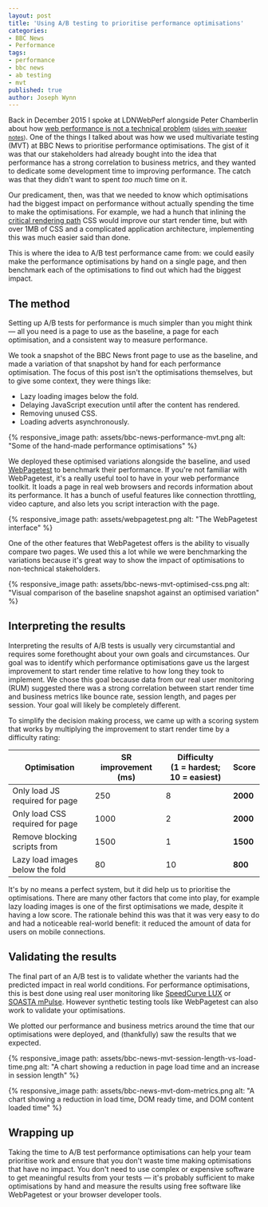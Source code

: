 ```yaml
---
layout: post
title: 'Using A/B testing to prioritise performance optimisations'
categories:
- BBC News
- Performance
tags:
- performance
- bbc news
- ab testing
- mvt
published: true
author: Joseph Wynn
---
```


Back in December 2015 I spoke at LDNWebPerf alongside Peter Chamberlin about how [web performance is not a technical problem](https://www.youtube.com/watch?v=nE4LTRfcr94) <small>([slides with speaker notes](http://slides.com/wildlyinaccurate/bbc-news-performance#/))</small>. One of the things I talked about was how we used multivariate testing (MVT) at BBC News to prioritise performance optimisations. The gist of it was that our stakeholders had already bought into the idea that performance has a strong correlation to business metrics, and they wanted to dedicate some development time to improving performance. The catch was that they didn't want to spent _too much_ time on it.

Our predicament, then, was that we needed to know which optimisations had the biggest impact on performance without actually spending the time to make the optimisations. For example, we had a hunch that inlining the [critical rendering path](https://developers.google.com/web/fundamentals/performance/critical-rendering-path/) CSS would improve our start render time, but with over 1MB of CSS and a complicated application architecture, implementing this was much easier said than done.

This is where the idea to A/B test performance came from: we could easily make the performance optimisations by hand on a single page, and then benchmark each of the optimisations to find out which had the biggest impact.<!--more-->

## The method

Setting up A/B tests for performance is much simpler than you might think — all you need is a page to use as the baseline, a page for each optimisation, and a consistent way to measure performance.

We took a snapshot of the BBC News front page to use as the baseline, and made a variation of that snapshot by hand for each performance optimisation. The focus of this post isn't the optimisations themselves, but to give some context, they were things like:

- Lazy loading images below the fold.
- Delaying JavaScript execution until after the content has rendered.
- Removing unused CSS.
- Loading adverts asynchronously.

{% responsive_image path: assets/bbc-news-performance-mvt.png alt: "Some of the hand-made performance optimisations" %}

We deployed these optimised variations alongside the baseline, and used [WebPagetest](https://www.webpagetest.org/) to benchmark their performance. If you're not familiar with WebPagetest, it's a really useful tool to have in your web performance toolkit. It loads a page in real web browsers and records information about its performance. It has a bunch of useful features like connection throttling, video capture, and also lets you script interaction with the page.

{% responsive_image path: assets/webpagetest.png alt: "The WebPagetest interface" %}

One of the other features that WebPagetest offers is the ability to visually compare two pages. We used this a lot while we were benchmarking the variations because it's great way to show the impact of optimisations to non-technical stakeholders.

{% responsive_image path: assets/bbc-news-mvt-optimised-css.png alt: "Visual comparison of the baseline snapshot against an optimised variation" %}

## Interpreting the results

Interpreting the results of A/B tests is usually very circumstantial and requires some forethought about your own goals and circumstances. Our goal was to identify which performance optimisations gave us the largest improvement to start render time relative to how long they took to implement. We chose this goal because data from our real user monitoring (RUM) suggested there was a strong correlation between start render time and business metrics like bounce rate, session length, and pages per session. Your goal will likely be completely different.

To simplify the decision making process, we came up with a scoring system that works by multiplying the improvement to start render time by a difficulty rating:

| Optimisation                             | SR improvement (ms) | Difficulty<br>(1 = hardest; 10 = easiest) | Score |
|------------------------------------------|-------------------------------|---------------------------------------|-------|
| Only load JS required for page           |  250 |  8 | **2000** |
| Only load CSS required for page          | 1000 |  2 | **2000** |
| Remove blocking scripts from <head>      | 1500 |  1 | **1500** |
| Lazy load images below the fold          |   80 | 10 |  **800** |

It's by no means a perfect system, but it did help us to prioritise the optimisations. There are many other factors that come into play, for example lazy loading images is one of the first optimisations we made, despite it having a low score. The rationale behind this was that it was very easy to do and had a noticeable real-world benefit: it reduced the amount of data for users on mobile connections.

## Validating the results

The final part of an A/B test is to validate whether the variants had the predicted impact in real world conditions. For performance optimisations, this is best done using real user monitoring like [SpeedCurve LUX](https://speedcurve.com/features/lux/) or [SOASTA mPulse](https://www.soasta.com/performance-monitoring/). However synthetic testing tools like WebPagetest can also work to validate your optimisations.

We plotted our performance and business metrics around the time that our optimisations were deployed, and (thankfully) saw the results that we expected.

{% responsive_image path: assets/bbc-news-mvt-session-length-vs-load-time.png alt: "A chart showing a reduction in page load time and an increase in session length" %}

{% responsive_image path: assets/bbc-news-mvt-dom-metrics.png alt: "A chart showing a reduction in load time, DOM ready time, and DOM content loaded time" %}

## Wrapping up

Taking the time to A/B test performance optimisations can help your team prioritise work and ensure that you don't waste time making optimisations that have no impact. You don't need to use complex or expensive software to get meaningful results from your tests — it's probably sufficient to make optimisations by hand and measure the results using free software like WebPagetest or your browser developer tools.
